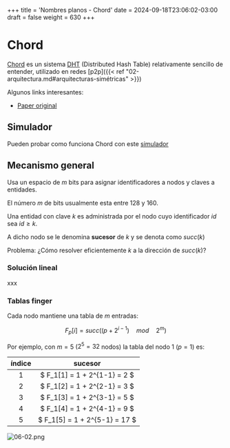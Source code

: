 +++
title = 'Nombres planos - Chord'
date = 2024-09-18T23:06:02-03:00
draft = false
weight = 630
+++

# Chord

[Chord](https://en.wikipedia.org/wiki/Chord_(peer-to-peer)) es un sistema [DHT](https://en.wikipedia.org/wiki/Distributed_hash_table) (Distributed Hash Table) relativamente sencillo de entender, utilizado en redes [p2p]({{< ref "02-arquitectura.md#arquitecturas-simétricas" >}})

Algunos links interesantes:
- [Paper original](https://doi.org/10.1145%2F964723.383071)

## Simulador

Pueden probar como funciona Chord con este [simulador](/chordgen/chordgen.html)

## Mecanismo general

Usa un espacio de $m$ bits para asignar identificadores a nodos y claves a entidades.

El número $m$ de bits usualmente esta entre 128 y 160.

Una entidad con clave $k$ es administrada por el nodo cuyo identificador $id$ sea $id \geq k$.

A dicho nodo se le denomina **sucesor** de $k$ y se denota como $succ(k)$

Problema: ¿Cómo resolver eficientemente $k$ a la dirección de $succ(k)$?

### Solución lineal

xxx

### Tablas finger

Cada nodo mantiene una tabla de $m$ entradas:

$$ F_p[i] = succ((p + 2^{i-1}) \quad mod \quad 2^m) $$

Por ejemplo, con $m=5$ ($2^5=32$ nodos) la tabla del nodo 1 ($p=1$) es:

| índice   | sucesor   |
|:-:|:-:|
| 1 | $ F_1[1] = 1 + 2^{1-1} = 2 $ |
| 2 | $ F_1[2] = 1 + 2^{2-1} = 3 $ |
| 3 | $ F_1[3] = 1 + 2^{3-1} = 5 $ |
| 4 | $ F_1[4] = 1 + 2^{4-1} = 9 $ |
| 5 | $ F_1[5] = 1 + 2^{5-1} = 17 $ |

![06-02.png](/06-02.png)
